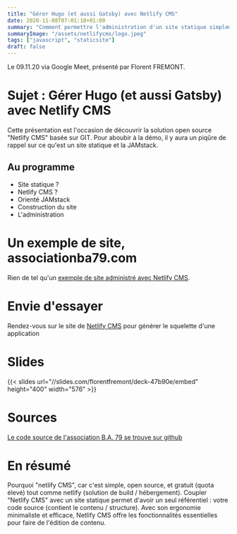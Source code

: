 ```yaml
---
title: "Gérer Hugo (et aussi Gatsby) avec Netlify CMS"
date: 2020-11-08T07:01:18+01:00
summary: "Comment permettre l'administration d'un site statique simplement ? Netlify offre une solution clef en main basée surNetlify CMS "
summaryImage: "/assets/netlifycms/logo.jpeg"
tags: ["javascript", "staticsite"]
draft: false
---
```


Le 09.11.20 via Google Meet, présenté par Florent FREMONT.

# Sujet : Gérer Hugo (et aussi Gatsby) avec Netlify CMS
Cette présentation est l'occasion de découvrir la solution open source "Netlify CMS" basée sur GIT.
Pour aboubir à la démo, il y aura un piqûre de rappel sur ce qu'est un site statique et la JAMstack.

## Au programme
* Site statique ?
* Netlify CMS ?
* Orienté JAMstack
* Construction du site
* L'administration

# Un exemple de site, associationba79.com
Rien de tel qu'un [exemple de site administré avec Netlify CMS](https://associationba79.com).

# Envie d'essayer 
Rendez-vous sur le site de [Netlify CMS](https://www.netlifycms.org/docs/start-with-a-template/) pour générer le squelette d'une application

# Slides
{{< slides url="//slides.com/florentfremont/deck-47b90e/embed" height="400" width="576" >}}

# Sources
[Le code source de l'association B.A. 79 se trouve sur github](https://github.com/ffremont/association-ba)

# En résumé
Pourquoi "netlify CMS", car c'est simple, open source, et gratuit (quota élevé) tout comme netlify (solution de build / hébergement).
Coupler "Netlify CMS" avec un site statique permet d'avoir un seul référentiel : votre code source (contient le contenu / structure).
Avec son ergonomie minimaliste et efficace, Netlify CMS offre les fonctionnalités essentielles pour faire de l'édition de contenu.